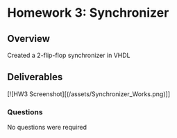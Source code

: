 # Homework 3: Synchronizer

## Overview
Created a 2-flip-flop synchronizer in VHDL

## Deliverables
[![HW3 Screenshot][(/assets/Synchronizer_Works.png)]]

### Questions 
No questions were required
